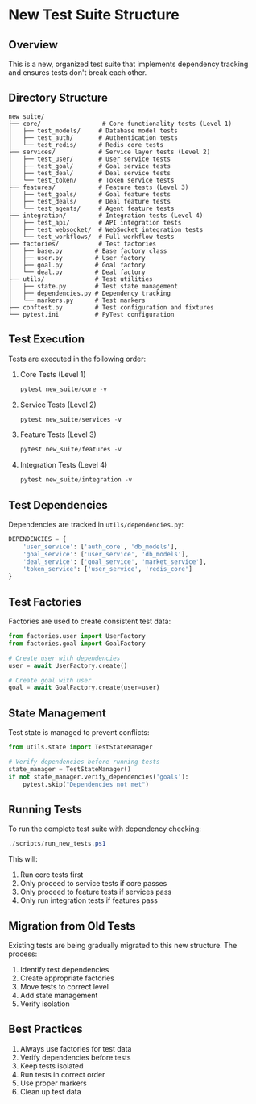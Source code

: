 # New Test Suite Structure

## Overview
This is a new, organized test suite that implements dependency tracking and ensures tests don't break each other.

## Directory Structure
```
new_suite/
├── core/                 # Core functionality tests (Level 1)
│   ├── test_models/     # Database model tests
│   ├── test_auth/       # Authentication tests
│   └── test_redis/      # Redis core tests
├── services/            # Service layer tests (Level 2)
│   ├── test_user/       # User service tests
│   ├── test_goal/       # Goal service tests
│   ├── test_deal/       # Deal service tests
│   └── test_token/      # Token service tests
├── features/            # Feature tests (Level 3)
│   ├── test_goals/      # Goal feature tests
│   ├── test_deals/      # Deal feature tests
│   └── test_agents/     # Agent feature tests
├── integration/         # Integration tests (Level 4)
│   ├── test_api/        # API integration tests
│   ├── test_websocket/  # WebSocket integration tests
│   └── test_workflows/  # Full workflow tests
├── factories/           # Test factories
│   ├── base.py         # Base factory class
│   ├── user.py         # User factory
│   ├── goal.py         # Goal factory
│   └── deal.py         # Deal factory
├── utils/              # Test utilities
│   ├── state.py        # Test state management
│   ├── dependencies.py # Dependency tracking
│   └── markers.py      # Test markers
├── conftest.py         # Test configuration and fixtures
└── pytest.ini          # PyTest configuration
```

## Test Execution
Tests are executed in the following order:

1. Core Tests (Level 1)
   ```powershell
   pytest new_suite/core -v
   ```

2. Service Tests (Level 2)
   ```powershell
   pytest new_suite/services -v
   ```

3. Feature Tests (Level 3)
   ```powershell
   pytest new_suite/features -v
   ```

4. Integration Tests (Level 4)
   ```powershell
   pytest new_suite/integration -v
   ```

## Test Dependencies
Dependencies are tracked in `utils/dependencies.py`:

```python
DEPENDENCIES = {
    'user_service': ['auth_core', 'db_models'],
    'goal_service': ['user_service', 'db_models'],
    'deal_service': ['goal_service', 'market_service'],
    'token_service': ['user_service', 'redis_core']
}
```

## Test Factories
Factories are used to create consistent test data:

```python
from factories.user import UserFactory
from factories.goal import GoalFactory

# Create user with dependencies
user = await UserFactory.create()

# Create goal with user
goal = await GoalFactory.create(user=user)
```

## State Management
Test state is managed to prevent conflicts:

```python
from utils.state import TestStateManager

# Verify dependencies before running tests
state_manager = TestStateManager()
if not state_manager.verify_dependencies('goals'):
    pytest.skip("Dependencies not met")
```

## Running Tests
To run the complete test suite with dependency checking:

```powershell
./scripts/run_new_tests.ps1
```

This will:
1. Run core tests first
2. Only proceed to service tests if core passes
3. Only proceed to feature tests if services pass
4. Only run integration tests if features pass

## Migration from Old Tests
Existing tests are being gradually migrated to this new structure. The process:

1. Identify test dependencies
2. Create appropriate factories
3. Move tests to correct level
4. Add state management
5. Verify isolation

## Best Practices
1. Always use factories for test data
2. Verify dependencies before tests
3. Keep tests isolated
4. Run tests in correct order
5. Use proper markers
6. Clean up test data 